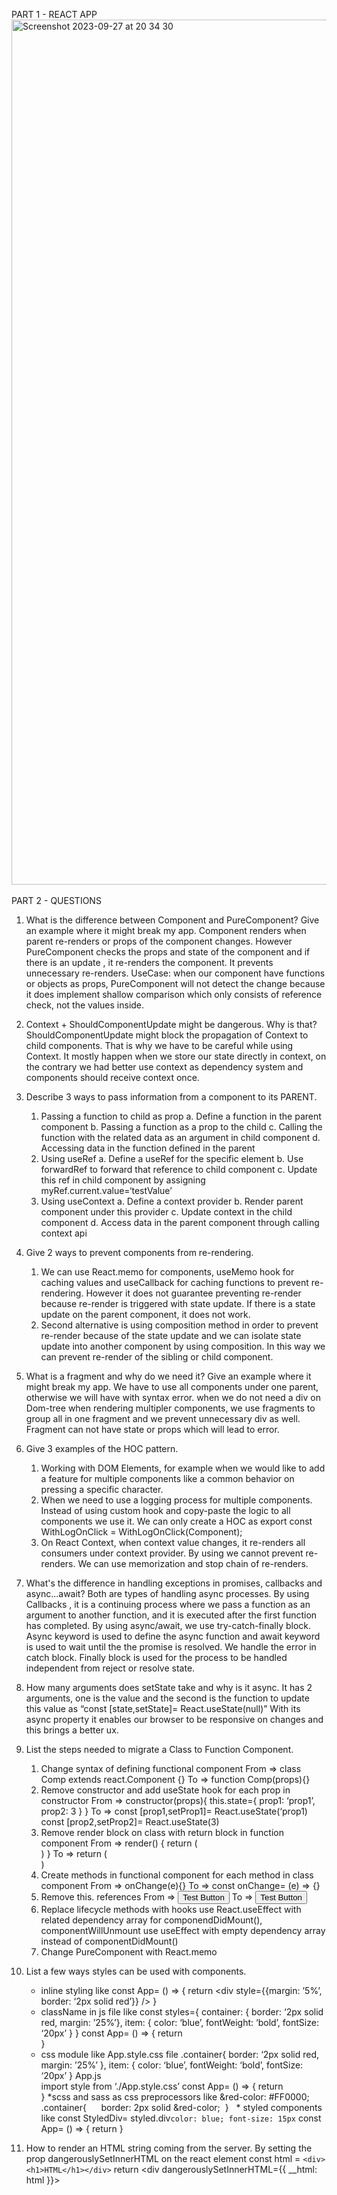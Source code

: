 PART 1 - REACT APP <br>
<img width="1384" alt="Screenshot 2023-09-27 at 20 34 30" src="https://github.com/semiherd/deel_interview/assets/82077230/ca8b9704-94f8-4ac3-9e20-e02e633fa2af">
<br><br>
PART 2 - QUESTIONS

1. What is the difference between Component and PureComponent? Give
an example where it might break my app.
	Component renders when parent re-renders or props of the component changes.
	However PureComponent checks the props and state of the component and if there is an update , it re-renders the component. It prevents unnecessary re-renders.
	UseCase: when our component have functions or objects as props, PureComponent will not detect the change because it does implement shallow comparison which only consists of reference check, not the values inside.

2. Context + ShouldComponentUpdate might be dangerous. Why is that?
	ShouldComponentUpdate might block the propagation of Context to child components. 
	That is why we have to be careful while using Context. It mostly happen when we store our state directly in context, on the contrary we had better use context as dependency system and components should receive context once.

3. Describe 3 ways to pass information from a component to its PARENT.
	1. Passing a function to child as prop
		a. Define a function in the parent component
		b. Passing a function as a prop to the child 
		c. Calling the function with the related data as an argument in child component
		d. Accessing data in the function defined in the parent
	2. Using useRef
		a. Define a useRef for the specific element
		b. Use forwardRef to forward that reference to child component
		c. Update this ref in child component by assigning myRef.current.value=‘testValue’
	3. Using useContext
		a. Define a context provider
		b. Render parent component under this provider
		c. Update context in the child component 
		d. Access data in the parent component through calling context api

4. Give 2 ways to prevent components from re-rendering.
	1. We can use React.memo for components, useMemo hook for caching values and useCallback for caching functions  to prevent re-rendering. However it does not guarantee preventing re-render because re-render is triggered with state update. If there is a state update on the parent component, it does not work.
	2. Second alternative is using composition method in order to prevent re-render because of the state update and we can isolate state update into another component by using composition. In this way we can prevent re-render of the sibling or child component.

5. What is a fragment and why do we need it? Give an example where it might
break my app.
	We have to use all components under one parent, otherwise we will have with syntax error.
	when we do not need a div on Dom-tree when rendering multipler components, we use fragments to group all in one fragment and we prevent unnecessary div as well.
	Fragment can not have state or props which will lead to error.

6. Give 3 examples of the HOC pattern.
	1. Working with DOM Elements, for example when we would like to add a feature for multiple components like a common behavior on pressing a specific character.
	2. When we need to use a logging process for multiple components. Instead of using custom hook and copy-paste the logic to all components we use it. We can only create a HOC as 
	export const WithLogOnClick = WithLogOnClick(Component);
	3. On React Context, when context value changes, it re-renders all consumers under context provider. By using we cannot prevent re-renders. We can use memorization and stop chain of re-renders.
	
	
7. What's the difference in handling exceptions in promises, callbacks
and async...await?
	Both are types of handling async processes.
	By using Callbacks , it is a continuing process  where we pass a function as an argument to another function, and it is executed after the first function has completed.
	By using async/await, we use try-catch-finally block. Async keyword is used to define the async function and await keyword is used to wait until the the promise is resolved. 
	We handle the error in catch block. Finally block is used for the process to be handled independent from reject or resolve state.

8. How many arguments does setState take and why is it async.
	It has 2 arguments, one is the value and the second is the function to update this value as “const [state,setState]= React.useState(null)”
	With its async property it enables our browser to be responsive on changes and this brings a better ux.

9. List the steps needed to migrate a Class to Function Component.
	1. Change syntax of defining functional component
		From => class Comp extends react.Component {}
		To => function Comp(props){}
	2. Remove constructor and add useState hook for each prop in constructor
		From => constructor(props){
			this.state={
				prop1: ‘prop1’,
				prop2: 3
			}
		}
		To =>
			const [prop1,setProp1]= React.useState(‘prop1)
			const [prop2,setProp2]= React.useState(3)
	2. Remove render block on class with return block in function component
		From => render() {
			return (<div></div>)
		}
		To => return (<div></div>)
	3. Create methods in functional component for each method in class component
		From => onChange(e){}
		To => const onChange= (e) => {}
	4. Remove this. references
		From => <button onClick={this.handleOnClick}>Test Button</button>
		To => <button onClick={handleOnClick}>Test Button</button>
	5. Replace lifecycle methods with hooks
		use React.useEffect with related dependency array for componendDidMount(), componentWillUnmount 
		use useEffect with empty dependency array instead of componentDidMount()
	6. Change PureComponent with React.memo	
10. List a few ways styles can be used with components.

	* inline styling like 
		const App= () => {
			return <div style={{margin: ’5%’, border: ‘2px solid red’}} />
		}
	* className in js file like
		const styles={
			container: { border: ‘2px solid red, margin: ’25%’},
			item: { color: ‘blue’, fontWeight: ‘bold’, fontSize: ‘20px’ }
		}
		const App= () => {
			return <div className={styles.container} />
		}
	* css module like 
		App.style.css file
			.container{
				 border: ‘2px solid red, margin: ’25%’
			},
			item: { 
				color: ‘blue’, fontWeight: ‘bold’, fontSize: ‘20px’ 
			}
		App.js	
		import style from ‘./App.style.css’
		const App= () => {
			return <div className={styles.container} />
		}
	*scss and sass as css preprocessors like
		&red-color: #FF0000;
		.container{
    			border: 2px solid &red-color;
		 }
 	* styled components like
		const StyledDiv= styled.div`
			color: blue;
			font-size: 15px
		`
		const App= () => {
			return <StyledDiv  />
		}
11. How to render an HTML string coming from the server.
	By setting the prop  dangerouslySetInnerHTML on the react element 
		const html = `<div><h1>HTML</h1></div>`
		return <div dangerouslySetInnerHTML={{ __html: html }}></div>
